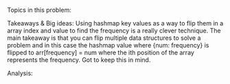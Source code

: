Topics in this problem:

Takeaways & Big ideas: 
Using hashmap key values as a way to flip them in a array index and value to find the frequency is a really clever technique. The main takeaway is that you can flip multiple data structures to solve a problem and in this case the hashmap value where {num: frequency} is flipped to arr[frequency] = num where the ith position of the array represents the frequency. Got to keep this in mind.  


Analysis: 

